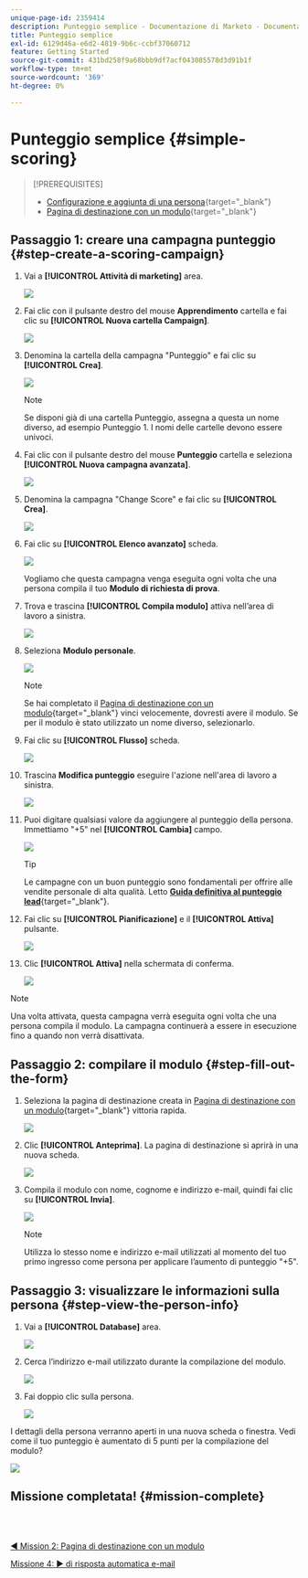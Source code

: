```yaml
---
unique-page-id: 2359414
description: Punteggio semplice - Documentazione di Marketo - Documentazione del prodotto
title: Punteggio semplice
exl-id: 6129d46a-e6d2-4819-9b6c-ccbf37060712
feature: Getting Started
source-git-commit: 431bd258f9a68bbb9df7acf043085578d3d91b1f
workflow-type: tm+mt
source-wordcount: '369'
ht-degree: 0%

---
```


# Punteggio semplice {#simple-scoring}

>[!PREREQUISITES]
>
>* [Configurazione e aggiunta di una persona](/help/marketo/getting-started/quick-wins/get-set-up-and-add-a-person.md){target="_blank"}
>* [Pagina di destinazione con un modulo](/help/marketo/getting-started/quick-wins/landing-page-with-a-form.md){target="_blank"}

## Passaggio 1: creare una campagna punteggio {#step-create-a-scoring-campaign}

1. Vai a **[!UICONTROL Attività di marketing]** area.

   ![](assets/simple-scoring-1.png)

1. Fai clic con il pulsante destro del mouse **Apprendimento** cartella e fai clic su **[!UICONTROL Nuova cartella Campaign]**.

   ![](assets/simple-scoring-2.png)

1. Denomina la cartella della campagna &quot;Punteggio&quot; e fai clic su **[!UICONTROL Crea]**.

   ![](assets/simple-scoring-3.png)

   >[!NOTE]
   >
   >Se disponi già di una cartella Punteggio, assegna a questa un nome diverso, ad esempio Punteggio 1. I nomi delle cartelle devono essere univoci.

1. Fai clic con il pulsante destro del mouse **Punteggio** cartella e seleziona **[!UICONTROL Nuova campagna avanzata]**.

   ![](assets/simple-scoring-4.png)

1. Denomina la campagna &quot;Change Score&quot; e fai clic su **[!UICONTROL Crea]**.

   ![](assets/simple-scoring-5.png)

1. Fai clic su **[!UICONTROL Elenco avanzato]** scheda.

   ![](assets/simple-scoring-6.png)

   Vogliamo che questa campagna venga eseguita ogni volta che una persona compila il tuo **Modulo di richiesta di prova**.

1. Trova e trascina **[!UICONTROL Compila modulo]** attiva nell’area di lavoro a sinistra.

   ![](assets/simple-scoring-7.png)

1. Seleziona **Modulo personale**.

   ![](assets/simple-scoring-8.png)

   >[!NOTE]
   >
   >Se hai completato il [Pagina di destinazione con un modulo](/help/marketo/getting-started/quick-wins/landing-page-with-a-form.md){target="_blank"} vinci velocemente, dovresti avere il modulo. Se per il modulo è stato utilizzato un nome diverso, selezionarlo.

1. Fai clic su **[!UICONTROL Flusso]** scheda.

   ![](assets/simple-scoring-9.png)

1. Trascina **Modifica punteggio** eseguire l&#39;azione nell&#39;area di lavoro a sinistra.

   ![](assets/simple-scoring-10.png)

1. Puoi digitare qualsiasi valore da aggiungere al punteggio della persona. Immettiamo &quot;+5&quot; nel **[!UICONTROL Cambia]** campo.

   ![](assets/simple-scoring-11.png)

   >[!TIP]
   >
   >Le campagne con un buon punteggio sono fondamentali per offrire alle vendite personale di alta qualità. Letto [**Guida definitiva al punteggio lead**](https://www.marketo.com/definitive-guides/lead-scoring/){target="_blank"}.

1. Fai clic su **[!UICONTROL Pianificazione]** e il **[!UICONTROL Attiva]** pulsante.

   ![](assets/simple-scoring-12.png)

1. Clic **[!UICONTROL Attiva]** nella schermata di conferma.

   ![](assets/simple-scoring-13.png)

>[!NOTE]
>
>Una volta attivata, questa campagna verrà eseguita ogni volta che una persona compila il modulo. La campagna continuerà a essere in esecuzione fino a quando non verrà disattivata.

## Passaggio 2: compilare il modulo {#step-fill-out-the-form}

1. Seleziona la pagina di destinazione creata in [Pagina di destinazione con un modulo](/help/marketo/getting-started/quick-wins/landing-page-with-a-form.md){target="_blank"} vittoria rapida.

   ![](assets/simple-scoring-14.png)

1. Clic **[!UICONTROL Anteprima]**. La pagina di destinazione si aprirà in una nuova scheda.

   ![](assets/simple-scoring-15.png)

1. Compila il modulo con nome, cognome e indirizzo e-mail, quindi fai clic su **[!UICONTROL Invia]**.

   ![](assets/simple-scoring-16.png)

   >[!NOTE]
   >
   >Utilizza lo stesso nome e indirizzo e-mail utilizzati al momento del tuo primo ingresso come persona per applicare l’aumento di punteggio &quot;+5&quot;.

## Passaggio 3: visualizzare le informazioni sulla persona {#step-view-the-person-info}

1. Vai a **[!UICONTROL Database]** area.

   ![](assets/simple-scoring-17.png)

1. Cerca l’indirizzo e-mail utilizzato durante la compilazione del modulo.

   ![](assets/simple-scoring-18.png)

1. Fai doppio clic sulla persona.

   ![](assets/simple-scoring-19.png)

I dettagli della persona verranno aperti in una nuova scheda o finestra. Vedi come il tuo punteggio è aumentato di 5 punti per la compilazione del modulo?

![](assets/simple-scoring-20.png)

## Missione completata! {#mission-complete}

<br> 

[◄ Mission 2: Pagina di destinazione con un modulo](/help/marketo/getting-started/quick-wins/landing-page-with-a-form.md)

[Missione 4: ► di risposta automatica e-mail](/help/marketo/getting-started/quick-wins/email-auto-response.md)
